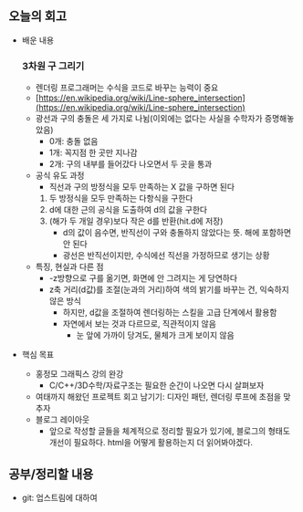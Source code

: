 ## 오늘의 회고
- 배운 내용
    ### 3차원 구 그리기
    - 렌더링 프로그래머는 수식을 코드로 바꾸는 능력이 중요
    - [https://en.wikipedia.org/wiki/Line-sphere_intersection](https://en.wikipedia.org/wiki/Line-sphere_intersection)
    - 광선과 구의 충돌은 세 가지로 나뉨(이외에는 없다는 사실을 수학자가 증명해놓았음)
        - 0개: 충돌 없음
        - 1개: 꼭지점 한 곳만 지나감
        - 2개: 구의 내부를 들어갔다 나오면서 두 곳을 통과
    - 공식 유도 과정
        - 직선과 구의 방정식을 모두 만족하는 X 값을 구하면 된다
        1. 두 방정식을 모두 만족하는 다항식을 구한다
        2. d에 대한 근의 공식을 도출하여 d의 값을 구한다
        3. (해가 두 개일 경우)보다 작은 d를 반환(hit.d에 저장)
            - d의 값이 음수면, 반직선이 구와 충돌하지 않았다는 뜻. 해에 포함하면 안 된다
            - 광선은 반직선이지만, 수식에선 직선을 가정하므로 생기는 상황
    - 특징, 현실과 다른 점
        - -z방향으로 구를 옮기면, 화면에 안 그려지는 게 당연하다
        - z축 거리(d값)를 조절(눈과의 거리)하여 색의 밝기를 바꾸는 건, 익숙하지 않은 방식
            - 하지만, d값을 조절하여 렌더링하는 스킬을 고급 단계에서 활용함
            - 자연에서 보는 것과 다르므로, 직관적이지 않음
                - 눈 앞에 가까이 당겨도, 물체가 크게 보이지 않음
    
- 핵심 목표
    - 홍정모 그래픽스 강의 완강
        - C/C++/3D수학/자료구조는 필요한 순간이 나오면 다시 살펴보자
    - 여태까지 해왔던 프로젝트 회고 남기기: 디자인 패턴, 렌더링 루프에 초점을 맞추자
    - 블로그 레이아웃
        - 앞으로 작성할 글들을 체계적으로 정리할 필요가 있기에, 블로그의 형태도 개선이 필요하다. html을 어떻게 활용하는지 더 읽어봐야겠다.

## 공부/정리할 내용
- git: 업스트림에 대하여
